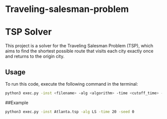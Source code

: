 # Traveling-salesman-problem
# TSP Solver

This project is a solver for the Traveling Salesman Problem (TSP), which aims to find the shortest possible route that visits each city exactly once and returns to the origin city.

## Usage

To run this code, execute the following command in the terminal:

```bash
python3 exec.py -inst <filename> -alg <algorithm> -time <cutoff_time> -seed <seed>
```

##Example
```bash
python3 exec.py -inst Atlanta.tsp -alg LS -time 20 -seed 0
```
